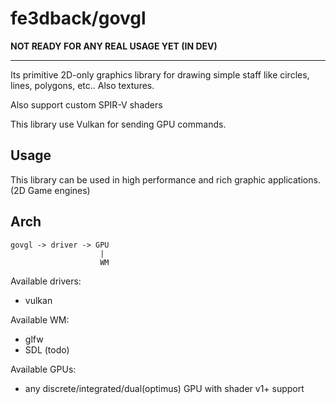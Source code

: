 # fe3dback/govgl

__NOT READY FOR ANY REAL USAGE YET (IN DEV)__

---

Its primitive 2D-only graphics library for drawing simple staff like circles, lines, polygons, etc..
Also textures.

Also support custom SPIR-V shaders

This library use Vulkan for sending GPU commands.

## Usage

This library can be used in high performance and rich graphic
applications. (2D Game engines)

## Arch

```
govgl -> driver -> GPU
                    |
                    WM
```

Available drivers:
- vulkan

Available WM:
- glfw
- SDL (todo)

Available GPUs:
- any discrete/integrated/dual(optimus) GPU with shader v1+ support

